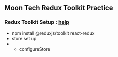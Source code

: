 ## Moon Tech Redux Toolkit Practice

### Redux Toolkit Setup : [help](https://redux-toolkit.js.org/tutorials/quick-start#usage-summary)

- npm install @reduxjs/toolkit react-redux
- store set up
- - configureStore
